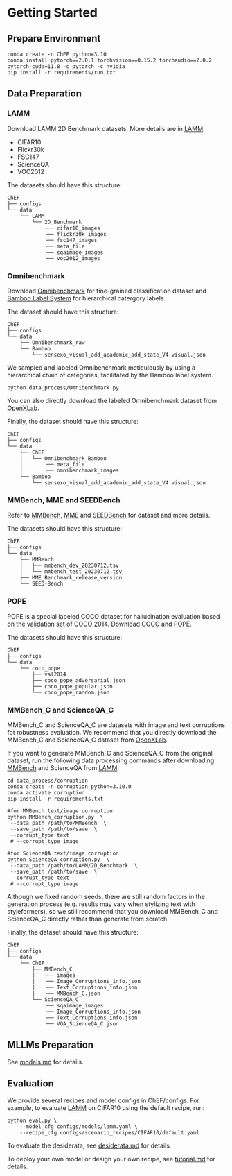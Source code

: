 # Getting Started

## Prepare Environment
```shell
conda create -n ChEF python=3.10
conda install pytorch==2.0.1 torchvision==0.15.2 torchaudio==2.0.2 pytorch-cuda=11.8 -c pytorch -c nvidia
pip install -r requirements/run.txt
```

## Data Preparation

### LAMM
Download LAMM 2D Benchmark datasets. More details are in [LAMM](https://github.com/OpenGVLab/LAMM). 

- CIFAR10
- Flickr30k
- FSC147
- ScienceQA
- VOC2012

The datasets should have this structure:

```text
ChEF
├── configs
└── data
    └── LAMM
        └── 2D_Benchmark
            ├── cifar10_images
            ├── flickr30k_images
            ├── fsc147_images
            ├── meta_file
            ├── sqaimage_images
            └── voc2012_images
```

### Omnibenchmark
Download [Omnibenchmark](https://entuedu-my.sharepoint.com/:f:/g/personal/yuanhan002_e_ntu_edu_sg/El2wmbzutJBOlu8Tz9HyDJABMmFtsG_8mq7uGh4Q7F1QSQ?e=NyroDS) for fine-grained classification dataset and [Bamboo Label System](https://github.com/ZhangYuanhan-AI/Bamboo) for hierarchical catergory labels. 

The dataset should have this structure:

```text
ChEF
├── configs
└── data
    ├── Omnibenchmark_raw
    └── Bamboo
        └── sensexo_visual_add_academic_add_state_V4.visual.json
```

We sampled and labeled Omnibenchmark meticulously by using
a hierarchical chain of categories, facilitated by the Bamboo label system. 
```shell
python data_process/Omnibenchmark.py
```

You can also directly download the labeled Omnibenchmark dataset from [OpenXLab](https://openxlab.org.cn/datasets/LAMM/ChEF/tree/main/ChEF/OmniBenchmark_Bamboo).

Finally, the dataset should have this structure:

```text
ChEF
├── configs
└── data
    ├── ChEF
    |   └── Omnibenchmark_Bamboo
    |       ├── meta_file
    |       └── omnibenchmark_images
    └── Bamboo
        └── sensexo_visual_add_academic_add_state_V4.visual.json
```

### MMBench, MME and SEEDBench
Refer to [MMBench](https://github.com/open-compass/MMBench), [MME](https://github.com/BradyFU/Awesome-Multimodal-Large-Language-Models) and [SEEDBench](https://github.com/AILab-CVC/SEED-Bench) for dataset and more details.

The datasets should have this structure:

```text
ChEF
├── configs
└── data
    ├── MMBench
    |   ├── mmbench_dev_20230712.tsv
    |   └── mmbench_test_20230712.tsv
    ├── MME_Benchmark_release_version
    └── SEED-Bench
```


### POPE
POPE is a special labeled COCO dataset for hallucination evaluation based on the validation set of COCO 2014. Download [COCO](https://cocodataset.org/#download)  and [POPE](https://github.com/RUCAIBox/POPE).

The datasets should have this structure:

```text
ChEF
├── configs
└── data
    └── coco_pope
        ├── val2014
        ├── coco_pope_adversarial.json
        ├── coco_pope_popular.json
        └── coco_pope_random.json
```

### MMBench_C and ScienceQA_C
MMBench_C and ScienceQA_C are datasets with image and text corruptions fot robustness evaluation. 
We recommend that you directly download the MMBench_C and ScienceQA_C dataset from [OpenXLab](https://openxlab.org.cn/datasets/LAMM/ChEF/tree/main/ChEF).

If you want to generate MMBench_C and ScienceQA_C from the original dataset, run the following data processing commands after downloading [MMBench](#mmbench-mme-and-seedbench) and ScienceQA from [LAMM](#lamm). 



```shell
cd data_process/corruption
conda create -n corruption python=3.10.0
conda activate corruption
pip install -r requirements.txt

#for MMBench text/image corruption
python MMBench_corruption.py  \
 --data_path /path/to/MMBench  \
 --save_path /path/to/save  \
 --corrupt_type text  
 # --corrupt_type image

#for ScienceQA text/image corruption
python ScienceQA_corruption.py  \
 --data_path /path/to/LAMM/2D_Benchmark  \
 --save_path /path/to/save  \
 --corrupt_type text  
 # --corrupt_type image

```
Although we fixed random seeds, there are still random factors in the generation process (e.g. results may vary when stylizing text with styleformers), so we still recommend that you download MMBench_C and ScienceQA_C directly rather than generate from scratch.


Finally, the dataset should have this structure:

```text
ChEF
├── configs
└── data
    └── ChEF
        ├── MMBench_C
        |   ├── images
        |   ├── Image_Corruptions_info.json
        |   ├── Text_Corruptions_info.json
        |   └── MMBench_C.json
        └── ScienceQA_C
            ├── sqaimage_images
            ├── Image_Corruptions_info.json
            ├── Text_Corruptions_info.json
            └── VQA_ScienceQA_C.json
```
## MLLMs Preparation

See [models.md](models.md) for details. 

## Evaluation

We provide several recipes and model configs in ChEF/configs. 
For example, to evaluate [LAMM](https://github.com/OpenLAMM/LAMM) on CIFAR10 using the default recipe, 
run:
```shell
python eval.py \
    --model_cfg configs/models/lamm.yaml \
    --recipe_cfg configs/scenario_recipes/CIFAR10/default.yaml
```

To evaluate the desiderata, see [desiderata.md](desiderata.md) for details.

To deploy your own model or design your own recipe, see [tutorial.md](tutorial.md) for details.
